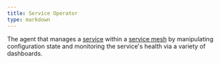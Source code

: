 ```yaml
---
title: Service Operator
type: markdown
---
```

The agent that manages a [service](#service) within a [service mesh](#service-mesh) by manipulating configuration state
and monitoring the service's health via a variety of dashboards.
